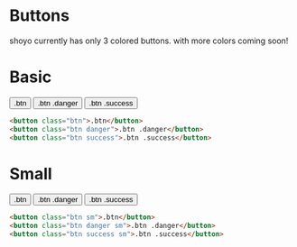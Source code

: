 # Buttons

shoyo currently has only 3 colored buttons. with more colors coming soon!

# Basic
<button class="btn">.btn</button>
<button class="btn danger">.btn .danger</button>
<button class="btn success">.btn .success</button>

```html
<button class="btn">.btn</button>
<button class="btn danger">.btn .danger</button>
<button class="btn success">.btn .success</button>
```

# Small
<button class="btn sm">.btn</button>
<button class="btn danger sm">.btn .danger</button>
<button class="btn success sm">.btn .success</button>

```html
<button class="btn sm">.btn</button>
<button class="btn danger sm">.btn .danger</button>
<button class="btn success sm">.btn .success</button>
```